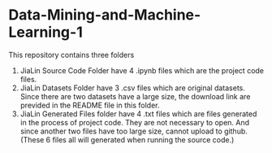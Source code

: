 # Data-Mining-and-Machine-Learning-1

This repository contains three folders
1. JiaLin Source Code Folder have 4 .ipynb files which are the project code files.
2. JiaLin Datasets Folder have 3 .csv files which are original datasets. Since there are two datasets have a large size, the download link are previded in the README file in this folder.
3. JiaLin Generated Files folder have 4 .txt files which are files generated in the process of project code. They are not necessary to open. And since another two files have too large size, cannot upload to github.(These 6 files all will generated when running the source code.)
